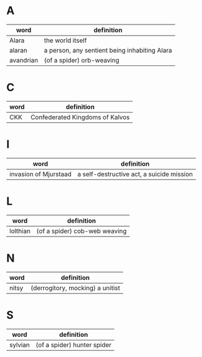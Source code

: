 # A
| word | definition |
|--|--|
| Alara | the world itself|
| alaran | a person, any sentient being inhabiting Alara |
| avandrian | (of a spider) orb-weaving |

# C

| word | definition |
|--|--|
| CKK | Confederated Kingdoms of Kalvos |

# I

|word|definition|
|--|--|
| invasion of Mjurstaad | a self-destructive act, a suicide mission |

# L
|word|definition|
|--|--|
| lolthian | (of a spider) cob-web weaving |

# N

|word | definition|
|--|--|
| nitsy | (derrogitory, mocking) a unitist |

# S

|word|definition|
|--|--|
| sylvian | (of a spider) hunter spider |
